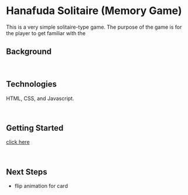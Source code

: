 # Hanafuda Solitaire (Memory Game)

This is a very simple solitaire-type game. The purpose of the game is for the player to get familiar
with the 

## Background


<br>

## Technologies

HTML, CSS, and Javascript.

<br>

## Getting Started
[click here]()


<br>

## Next Steps

- flip animation for card



